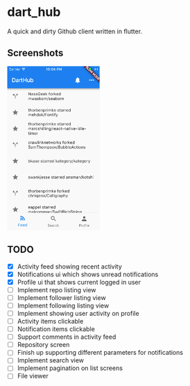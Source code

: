 # dart_hub

A quick and dirty Github client written in flutter.

## Screenshots

![Activity feed](screenshots/feedview.png)


## TODO

- [x] Activity feed showing recent activity
- [x] Notifications ui which shows unread notifications
- [x] Profile ui that shows current logged in user
- [ ] Implement repo listing view
- [ ] Implement follower listing view
- [ ] Implement following listing view
- [ ] Implement showing user activity on profile
- [ ] Activity items clickable
- [ ] Notification items clickable
- [ ] Support comments in activity feed
- [ ] Repository screen
- [ ] Finish up supporting different parameters for notifications
- [ ] Implement search view
- [ ] Implement pagination on list screens
- [ ] File viewer
